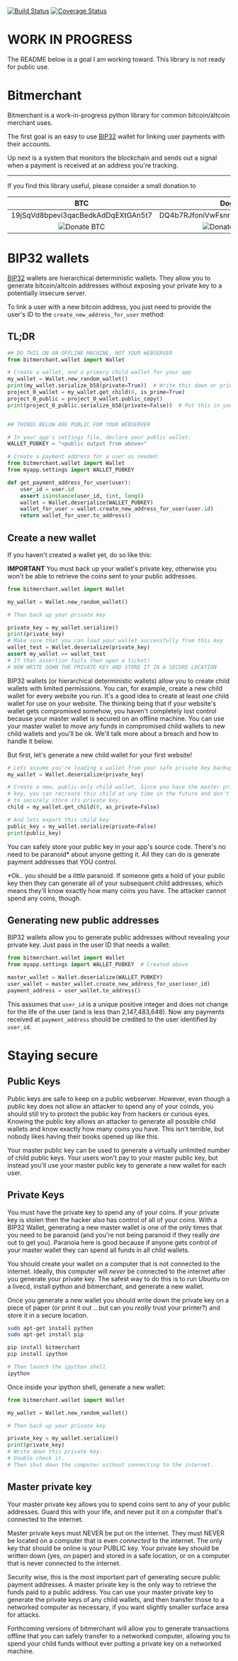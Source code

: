 [![Build Status](https://travis-ci.org/sbuss/bitmerchant.png?branch=master)](https://travis-ci.org/sbuss/bitmerchant) [![Coverage Status](https://coveralls.io/repos/sbuss/bitmerchant/badge.png)](https://coveralls.io/r/sbuss/bitmerchant)

# WORK IN PROGRESS

The README below is a goal I am working toward. This library is not ready
for public use.

# Bitmerchant
Bitmerchant is a work-in-progress python library for common bitcoin/altcoin
merchant uses.

The first goal is an easy to use [BIP32](https://github.com/bitcoin/bips/blob/master/bip-0032.mediawiki#)
wallet for linking user payments with their accounts.

Up next is a system that monitors the blockchain and sends out a signal
when a payment is received at an address you're tracking.

---

If you find this library useful, please consider a small donation to

|BTC|Doge|
|:-:|:--:|
|19jSqVd8bpevi3qacBedkAdDqEXtGAn5t7|DQ4b7RJfoniVwFsnrMJr6vi6n6UFeubdiv|
|![Donate BTC](https://raw.github.com/sbuss/bitmerchant/master/media/donation_btc_qr_code.gif)|![Donate DOGE](https://raw.github.com/sbuss/bitmerchant/master/media/donation_doge_qr_code.gif)|

# BIP32 wallets

[BIP32](https://github.com/bitcoin/bips/blob/master/bip-0032.mediawiki#)
wallets are hierarchical deterministic wallets. They allow you to generate
bitcoin/altcoin addresses without exposing your private key to a potentially
insecure server.

To link a user with a new bitcoin address, you just need to provide the user's
ID to the `create_new_address_for_user` method:

## TL;DR

```python
## DO THIS ON AN OFFLINE MACHINE, NOT YOUR WEBSERVER
from bitmerchant.wallet import Wallet

# Create a wallet, and a primary child wallet for your app
my_wallet = Wallet.new_random_wallet()
print(my_wallet.serialize_b58(private=True))  # Write this down or print it out and keep in a secure location
project_0_wallet = my_wallet.get_child(0, is_prime=True)
project_0_public = project_0_wallet.public_copy()
print(project_0_public.serialize_b58(private=False))  # Put this in your app's settings file


## THINGS BELOW ARE PUBLIC FOR YOUR WEBSERVER

# In your app's settings file, declare your public wallet:
WALLET_PUBKEY = "<public output from above>"

# Create a payment address for a user as needed:
from bitmerchant.wallet import Wallet
from myapp.settings import WALLET_PUBKEY

def get_payment_address_for_user(user):
    user_id = user.id
    assert isinstance(user_id, (int, long))
    wallet = Wallet.deserialize(WALLET_PUBKEY)
    wallet_for_user = wallet.create_new_address_for_user(user.id)
    return wallet_for_user.to_address()
```

## Create a new wallet

If you haven't created a wallet yet, do so like this:

**IMPORTANT** You must back up your wallet's private key, otherwise you won't
be able to retrieve the coins sent to your public addresses.

```python
from bitmerchant.wallet import Wallet

my_wallet = Wallet.new_random_wallet()

# Then back up your private key

private_key = my_wallet.serialize()
print(private_key)
# Make sure that you can load your wallet successfully from this key
wallet_test = Wallet.deserialize(private_key)
assert my_wallet == wallet_test
# If that assertion fails then open a ticket!
# NOW WRITE DOWN THE PRIVATE KEY AND STORE IT IN A SECURE LOCATION
```

BIP32 wallets (or hierarchical deterministic wallets) allow you to create
child wallets with limited permissions. You can, for example, create a new
child wallet for every website you run. It's a good idea to create at least
*one* child wallet for use on your website. The thinking being that if your
website's wallet gets compromised somehow, you haven't completely lost control
because your master wallet is secured on an offline machine. You can use your
master wallet to move any funds in compromised child wallets to new child
wallets and you'll be ok. We'll talk more about a breach and how to handle it
below.

But first, let's generate a new child wallet for your first website!

```python
# Lets assume you're loading a wallet from your safe private key backup
my_wallet = Wallet.deserialize(private_key)

# Create a new, public-only child wallet. Since you have the master private
# key, you can recreate this child at any time in the future and don't need
# to securely store its private key.
child = my_wallet.get_child(0, as_private=False)

# And lets export this child key
public_key = my_wallet.serialize(private=False)
print(public_key)
```

You can safely store your public key in your app's source code. There's
no need to be paranoid\* about anyone getting it. All they can do is generate
payment addresses that YOU control.

\*Ok.. you should be a *little* paranoid. If someone gets a hold of your public
key then they can generate all of your subsequent child addresses, which means
they'll know exactly how many coins you have. The attacker cannot spend any
coins, though.

## Generating new public addresses

BIP32 wallets allow you to generate public addresses without revealing your
private key. Just pass in the user ID that needs a wallet:

```python
from bitmerchant.wallet import Wallet
from myapp.settings import WALLET_PUBKEY  # Created above

master_wallet = Wallet.deserialize(WALLET_PUBKEY)
user_wallet = master_wallet.create_new_address_for_user(user_id)
payment_address = user_wallet.to_address()
```

This assumes that `user_id` is a unique positive integer and does not change
for the life of the user (and is less than 2,147,483,648). Now any payments
received at `payment_address` should be credited to the user identified by
`user_id`.

# Staying secure

## Public Keys

Public keys are safe to keep on a public webserver. However, even though a
public key does not allow an attacker to spend any of your coinds, you should
still try to protect the public key from hackers or curious eyes. Knowing the
public key allows an attacker to generate all possible child wallets and know
exactly how many coins you have. This isn't terrible, but nobody likes having
their books opened up like this.

Your master public key can be used to generate a virtually unlimited number of
child public keys. Your users won't pay to your master public key, but instead
you'll use your master public key to generate a new wallet for each user.

## Private Keys

You must have the private key to spend any of your coins. If your private key
is stolen then the hacker also has control of all of your coins. With a BIP32
Wallet, generating a new master wallet is one of the only times that you need
to be paranoid (and you're not being paranoid if they really *are* out to get
you). Paranoia here is good because if anyone gets control of your master
wallet they can spend all funds in all child wallets.

You should create your wallet on a computer that is not connected to the
internet. Ideally, this computer will *never* be connected to the internet
after you generate your private key. The safest way to do this is to run
Ubuntu on a livecd, install python and bitmerchant, and generate a new wallet.

Once you generate a new wallet you should write down the private key on a
piece of paper (or print it out ...but can you *really* trust your printer?)
and store it in a secure location.

```sh
sudo apt-get install python
sudo apt-get install pip

pip install bitmerchant
pip install ipython

# Then launch the ipython shell
ipython
```

Once inside your ipython shell, generate a new wallet:

```python
from bitmerchant.wallet import Wallet

my_wallet = Wallet.new_random_wallet()

# Then back up your private key

private_key = my_wallet.serialize()
print(private_key)
# Write down this private key.
# Double check it.
# Then shut down the computer without connecting to the internet.
```

## Master private key

Your master private key allows you to spend coins sent to any of your public
addresses. Guard this with your life, and never put it on a computer that's
connected to the internet.

Master private keys must NEVER be put on the internet. They must NEVER be
located on a computer that is even *connected* to the internet. The only key
that should be online is your PUBLIC key. Your private key should be written
down (yes, on paper) and stored in a safe location, or on a computer that is
never connected to the internet.

Security wise, this is the most important part of generating secure public
payment addresses. A master private key is the only way to retrieve the funds
paid to a public address. You can use your master private key to generate the
private keys of any child wallets, and then transfer those to a networked
computer as necessary, if you want slightly smaller surface area for attacks.

Forthcoming versions of bitmerchant will allow you to generate transactions
offline that you can safely transfer to a networked computer, allowing you to
spend your child funds without ever putting a private key on a networked
machine.
